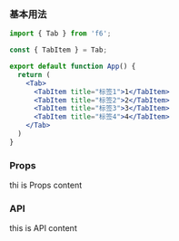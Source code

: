 <div class="block-panel">
<h3>基本用法</h3>

```jsx
import { Tab } from 'f6';

const { TabItem } = Tab;

export default function App() {
  return (
    <Tab>
      <TabItem title="标签1">1</TabItem>
      <TabItem title="标签2">2</TabItem>
      <TabItem title="标签3">3</TabItem>
      <TabItem title="标签4">4</TabItem>
    </Tab>
  )
}
```
</div>
<div class="block-panel">

<h3>Props</h3>

thi is Props content


</div>
<div class="block-panel">

<h3>API</h3>

this is API content
</div>